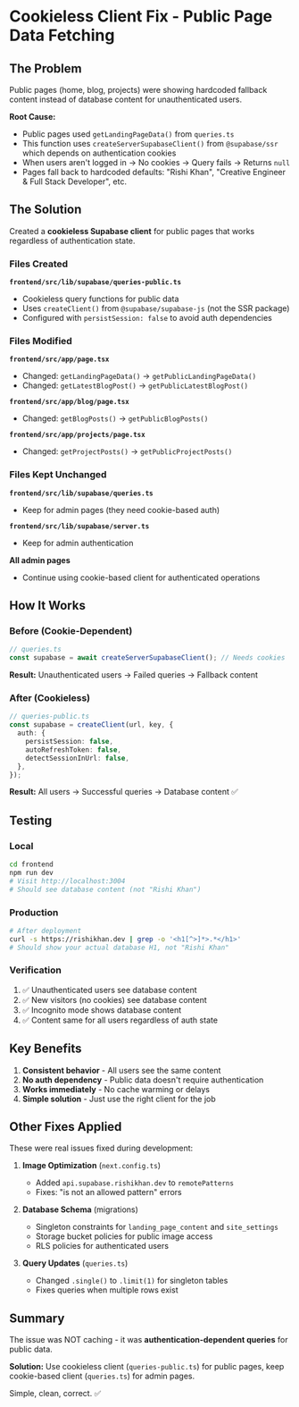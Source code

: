 # Cookieless Client Fix - Public Page Data Fetching

## The Problem

Public pages (home, blog, projects) were showing hardcoded fallback content instead of database content for unauthenticated users.

**Root Cause:**

- Public pages used `getLandingPageData()` from `queries.ts`
- This function uses `createServerSupabaseClient()` from `@supabase/ssr` which depends on authentication cookies
- When users aren't logged in → No cookies → Query fails → Returns `null`
- Pages fall back to hardcoded defaults: "Rishi Khan", "Creative Engineer & Full Stack Developer", etc.

## The Solution

Created a **cookieless Supabase client** for public pages that works regardless of authentication state.

### Files Created

**`frontend/src/lib/supabase/queries-public.ts`**

- Cookieless query functions for public data
- Uses `createClient()` from `@supabase/supabase-js` (not the SSR package)
- Configured with `persistSession: false` to avoid auth dependencies

### Files Modified

**`frontend/src/app/page.tsx`**

- Changed: `getLandingPageData()` → `getPublicLandingPageData()`
- Changed: `getLatestBlogPost()` → `getPublicLatestBlogPost()`

**`frontend/src/app/blog/page.tsx`**

- Changed: `getBlogPosts()` → `getPublicBlogPosts()`

**`frontend/src/app/projects/page.tsx`**

- Changed: `getProjectPosts()` → `getPublicProjectPosts()`

### Files Kept Unchanged

**`frontend/src/lib/supabase/queries.ts`**

- Keep for admin pages (they need cookie-based auth)

**`frontend/src/lib/supabase/server.ts`**

- Keep for admin authentication

**All admin pages**

- Continue using cookie-based client for authenticated operations

## How It Works

### Before (Cookie-Dependent)

```typescript
// queries.ts
const supabase = await createServerSupabaseClient(); // Needs cookies
```

**Result:** Unauthenticated users → Failed queries → Fallback content

### After (Cookieless)

```typescript
// queries-public.ts
const supabase = createClient(url, key, {
  auth: {
    persistSession: false,
    autoRefreshToken: false,
    detectSessionInUrl: false,
  },
});
```

**Result:** All users → Successful queries → Database content ✅

## Testing

### Local

```bash
cd frontend
npm run dev
# Visit http://localhost:3004
# Should see database content (not "Rishi Khan")
```

### Production

```bash
# After deployment
curl -s https://rishikhan.dev | grep -o '<h1[^>]*>.*</h1>'
# Should show your actual database H1, not "Rishi Khan"
```

### Verification

1. ✅ Unauthenticated users see database content
2. ✅ New visitors (no cookies) see database content
3. ✅ Incognito mode shows database content
4. ✅ Content same for all users regardless of auth state

## Key Benefits

1. **Consistent behavior** - All users see the same content
2. **No auth dependency** - Public data doesn't require authentication
3. **Works immediately** - No cache warming or delays
4. **Simple solution** - Just use the right client for the job

## Other Fixes Applied

These were real issues fixed during development:

1. **Image Optimization** (`next.config.ts`)

   - Added `api.supabase.rishikhan.dev` to `remotePatterns`
   - Fixes: "is not an allowed pattern" errors

2. **Database Schema** (migrations)

   - Singleton constraints for `landing_page_content` and `site_settings`
   - Storage bucket policies for public image access
   - RLS policies for authenticated users

3. **Query Updates** (`queries.ts`)
   - Changed `.single()` to `.limit(1)` for singleton tables
   - Fixes queries when multiple rows exist

## Summary

The issue was NOT caching - it was **authentication-dependent queries** for public data.

**Solution:** Use cookieless client (`queries-public.ts`) for public pages, keep cookie-based client (`queries.ts`) for admin pages.

Simple, clean, correct. ✅
